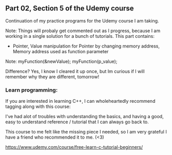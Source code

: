 ## Part 02, Section 5 of the Udemy course

Continuation of my practice programs for the Udemy course I am taking.

Note: Things will probaly get commented out as I progress, because I am working in a single solution for a bunch of tutorials.
This part contains:
  * Pointer, Value manipulation for Pointer by changing memory address, Memory address used as function parameter

Note: myFunction(&newValue);
      myFunction(p_value);
      
Difference? Yes, I know I cleared it up once, but Im curious if I will remember why they are different, tomorrow!

### Learn programming:
If you are interested in learning C++, I can wholeheartedly recommend tagging along with this course:<br>

I've had alot of troubles with understanding the basics, and having a good,
easy to understand reference / tutorial that I can always go back to.

This course to me felt like the missing piece I needed,
so I am very grateful I have a friend who recommended it to me. (<3)

https://www.udemy.com/course/free-learn-c-tutorial-beginners/
